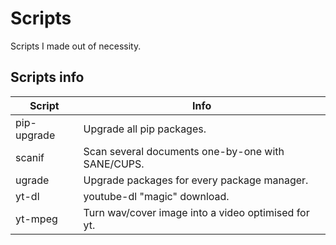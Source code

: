 # Scripts
Scripts I made out of necessity.

## Scripts info
| Script      | Info                                                |
|-------------|-----------------------------------------------------|
| pip-upgrade | Upgrade all pip packages.                           |
| scanif      | Scan several documents one-by-one with SANE/CUPS.   |
| ugrade      | Upgrade packages for every package manager.         |
| yt-dl       | youtube-dl "magic" download.                        |
| yt-mpeg     | Turn wav/cover image into a video optimised for yt. |
